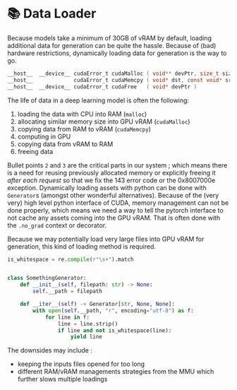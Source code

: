 # 📚 Data Loader

Because models take a minimum of 30GB of vRAM by default, loading additional data for generation can be quite the hassle. Because of (bad) hardware restrictions, dynamically loading data for generation is the way to go.

```c
__host__ ​ __device__ ​cudaError_t cudaMalloc ( void** devPtr, size_t size )
__host__             ​cudaError_t cudaMemcpy ( void* dst, const void* src, size_t count, cudaMemcpyKind kind )
__host__ ​ __device__ ​cudaError_t cudaFree   ( void* devPtr )
```

The life of data in a deep learning model is often the following:

1. loading the data with CPU into RAM (`malloc`)
2. allocating similar memory size into GPU vRAM (`cudaMalloc`)
3. copying data from RAM to vRAM (`cudaMemcpy`)
4. computing in GPU
5. copying data from vRAM to RAM
6. freeing data

Bullet points `2` and `3` are the critical parts in our system ; which means there is a need for reusing previously allocated memory or explicitly freeing it _after each request_ so that we fix the 143 error code or the 0x8007000e exception. Dynamically loading assets with python can be done with `Generator`s (amongst other wonderful alternatives). Because of the (very very) high level python interface of CUDA, memory management can not be done properly, which means we need a way to tell the pytorch interface to not cache any assets coming into the GPU vRAM. That is often done with the `.no_grad` context or decorator.

Because we may potentially load very large files into GPU vRAM for generation, this kind of loading method is required.

```py
is_whitespace = re.compile(r"\s+").match


class SomethingGenerator:
    def __init__(self, filepath: str) -> None:
        self.__path = filepath

    def __iter__(self) -> Generator[str, None, None]:
        with open(self.__path, "r", encoding="utf-8") as f:
            for line in f:
                line = line.strip()
                if line and not is_whitespace(line):
                    yield line
```

The downsides may include :

- keeping the inputs files opened for too long
- different RAM/vRAM managements strategies from the MMU which further slows multiple loadings

